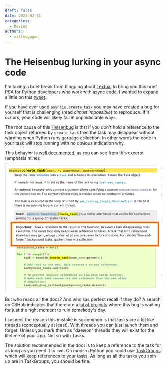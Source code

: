 ```yaml
---
draft: false
date: 2023-02-11
categories:
  - DevLog
authors:
  - willmcgugan
---
```


# The Heisenbug lurking in your async code

I'm taking a brief break from blogging about [Textual](https://github.com/Textualize/textual) to bring you this brief PSA for Python developers who work with async code. I wanted to expand a little on this [tweet](https://twitter.com/Mtrl_Scientist/status/1624439847174676480).

<!-- more -->

If you have ever used `asyncio.create_task` you may have created a bug for yourself that is challenging (read *almost impossible*) to reproduce. If it occurs, your code will likely fail in unpredictable ways.

The root cause of this [Heisenbug](Heisenbug) is that if you don't hold a reference to the task object returned by `create_task` then the task may disappear without warning when Python runs garbage collection. In other words the code in your task will stop running with no obvious indication why.

This behavior is [well documented](https://docs.python.org/3/library/asyncio-task.html#asyncio.create_task), as you can see from this excerpt (emphasis mine):

![create task](../images/async-create-task.jpeg)

But who reads all the docs? And who has perfect recall if they do? A search on GitHub indicates that there are a [lot of projects](https://github.com/search?q=%22asyncio.create_task%28%22&type=code) where this bug is waiting for just the right moment to ruin somebody's day.

I suspect the reason this mistake is so common is that tasks are a lot like threads (conceptually at least). With threads you can just launch them and forget. Unless you mark them as "daemon" threads they will exist for the lifetime of your app. Not so with Tasks.

The solution recommended in the docs is to keep a reference to the task for as long as you need it to live. On modern Python you could use [TaskGroups](https://docs.python.org/3/library/asyncio-task.html#task-groups) which will keep references to your tasks. As long as all the tasks you spin up are in TaskGroups, you should be fine.
